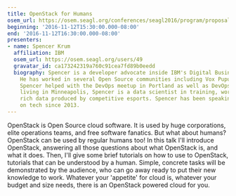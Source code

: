 ```yaml
---
title: OpenStack for Humans
osem_url: https://osem.seagl.org/conferences/seagl2016/program/proposals/110
beginning: '2016-11-12T15:30:00.000-08:00'
end: '2016-11-12T16:30:00.000-08:00'
presenters:
- name: Spencer Krum
  affiliation: IBM
  osem_url: https://osem.seagl.org/users/49
  gravatar_id: ca173242319a760c91cea7fd89b0eedd
  biography: Spencer is a developer advocate inside IBM's Digital Business Group.
    He has worked in several Open Source communities including Vox Pupuli and OpenStack.
    Spencer helped with the DevOps meetup in Portland as well as DevOpsDays PDX. Now
    living in Minneapolis, Spencer is a data scientist in training, working on the
    rich data produced by competitive esports. Spencer has been speaking and writing
    on tech since 2013.
---
```


OpenStack is Open Source cloud software. It is used by huge corporations, elite operations teams, and free software fanatics. But what about humans? OpenStack can be used by regular humans too! In this talk I'll introduce OpenStack, answering all those questions about what OpenStack is, and what it does. Then, I'll give some brief tutorials on how to use to OpenStack, tutorials that can be understood by a human. Simple, concrete tasks will be demonstrated by the audience, who can go away ready to put their new knowledge to work. Whatever your 'appetite' for cloud is, whatever your budget and size needs, there is an OpenStack powered cloud for you.
